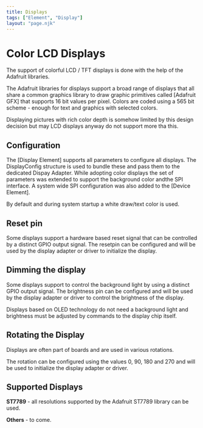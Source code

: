 ```yaml
---
title: Displays
tags: ["Element", "Display"]
layout: "page.njk"
---
```


# Color LCD Displays

The support of colorful LCD / TFT displays is done with the help of the Adafruit libraries.

The Adafruit libraries for displays support a broad range of displays that all share a common graphics library to draw graphic primitives called [Adafruit GFX]
that supports 16 bit values per pixel. Colors are coded using a 565 bit scheme - enough for text and graphics with selected colors.

Displaying pictures with rich color depth is somehow limited by this design decision but may LCD displays anyway do not support more tha this.

## Configuration

The [Display Element] supports all parameters to configure all displays. The DisplayConfig structure is used to bundle these and pass them to the dedicated Dispay Adapter. While adopting color displays the set of parameters was extended to support the background color andthe SPI interface. A system wide SPI configuration was also added to the [Device Element].

By default and during system startup a white draw/text color is used.


## Reset pin

Some displays support a hardware based reset signal that can be controlled by a distinct GPIO output signal. The resetpin can be configured and will be used by the display adapter or driver to initialize the display.


## Dimming the display

Some displays support to control the background light by using a distinct GPIO output signal.
The brightness pin can be configured and will be used by the display adapter or driver to control the brightness of the display.

Displays based on OLED technology do not need a background light and brightness must be adjusted by commands to the display chip itself.


## Rotating the Display 

Displays are often part of boards and are used in various rotations.

The rotation can be configured using the values 0, 90, 180 and 270 and will be used to initialize the display adapter or driver.

## Supported Displays

**ST7789** - all resolutions supported by the Adafruit ST7789 library can be used.

**Others** - to come.
